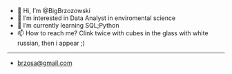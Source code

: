 - 👋 Hi, I’m @BigBrzozowski
- 👀 I’m interested in Data Analyst in enviromental science
- 🌱 I’m currently learning SQL;Python
- 📫 How to reach me? Clink twice with cubes in the glass with white russian, then i appear ;)
- ----------------
- brzosa@gmail.com



<!---
BigBrzozowski/BigBrzozowski is a ✨ special ✨ repository because its `README.md` (this file) appears on your GitHub profile.
You can click the Preview link to take a look at your changes.
--->
